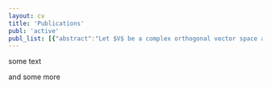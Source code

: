 ```yaml
---
layout: cv
title: 'Publications'
publ: 'active'
publ_list: [{"abstract":"Let $V$ be a complex orthogonal vector space and $S$ an irreducible $C\\!\\ell(V)$-module. A supertranslation algebra is a Z-graded Lie superalgebra $\\mathfrak{m}=\\mathfrak{m}_{-2}+\\mathfrak{m}_{-1}=V+(S+...+S)$ whose bracket $[.,.]|_{\\mathfrak{m}_{-1}\\otimes \\mathfrak{m}_{-1}}$ is $\\mathfrak{so}(V)$-invariant and non-degenerate. We consider the maximal transitive prolongations in the sense of Tanaka of supertranslation algebras. We prove that they are finite-dimensional for $\\dim V\\geq 3$ and classify them in terms of super-Poincaré algebras and appropriate $\\Bbb Z$-gradations of simple Lie superalgebras.","archiveprefix":"arXiv","arxivid":"1212.1826","author":[{"family":"Altomani","given":"A."},{"family":"Santi","given":"A."}],"eprint":"1212.1826","keywords":"Mathematical Physics,Rings and Algebras","page":"1-25","title":"Classification of maximal transitive prolongations of super-Poincaré algebras","URL":"http://arxiv.org/abs/1212.1826","id":"Altomani2012","type":"article-journal","issued":{"date-parts":[[2012,12]]}},{"abstract":"We consider isometric immersions in arbitrary codimension of three-dimensional strongly pseudoconvex pseudo-hermitian CR manifolds into the Euclidean space $\\mathbb{R}^n$ and generalize in a natural way the notion of associated family. We show that the existence of such deformations turns out to be very restrictive and we give a complete classification.","archiveprefix":"arXiv","arxivid":"1202.4624","author":[{"family":"Altomani","given":"A."},{"family":"Lawn","given":"M.-A."}],"eprint":"1202.4624","keywords":"Differential Geometry","page":"1-15","title":"Associated Families of Immersions of Three Dimensional CR Manifolds in Euclidean Spaces","URL":"http://arxiv.org/abs/1202.4624","id":"Altomani2012a","type":"article-journal","issued":{"date-parts":[[2012,2]]}},{"abstract":"Let $(V,(.,.))$ be a pseudo-Euclidean vector space and $S$ an irreducible $C\\!\\ell(V)$-module. An extended translation algebra is a graded Lie algebra $\\mathfrak{m}=\\mathfrak{m}_{-2}+\\mathfrak{m}_{-1}=V+S$ with bracket given by $([s,t],v) = \\beta(v\\cdot s,t)$ for some nondegenerate $\\mathfrak{so}(V)$-invariant reflexive bilinear form $\\beta$ on $S$. An extended Poincaré structure on a manifold $M$ is a regular distribution $\\mathcal D$ of depth 2 whose Levi form $L_x: \\mathcal D_x\\wedge\\mathcal D_x\\rightarrow T_xM/\\mathcal D_x$ at any point $x\\in M$ is identifiable with the bracket $[.,.]: S\\wedge S\\rightarrow V$ of a fixed extended translation algebra $\\mathfrak m$. The classification of the standard maximally homogeneous manifolds with an extended Poincaré structure is given, in terms of Tanaka prolongations of extended translation algebras and of appropriate gradations of real simple Lie algebras.","archiveprefix":"arXiv","arxivid":"1201.0555","author":[{"family":"Altomani","given":"A."},{"family":"Santi","given":"A."}],"eprint":"1201.0555","keywords":"Differential Geometry,Mathematical Physics","page":"1-23","title":"Tanaka structures modeled on extended Poincaré algebras","URL":"http://arxiv.org/abs/1201.0555","toappear":"Indiana Univ. Math. J.","id":"Altomani2012b","type":"article-journal","issued":{"date-parts":[[2012,1]]}},{"abstract":"Using a bigraded differential complex depending on the CR and pseudohermitian structure, we give a characterization of three-dimensional strongly pseudoconvex pseudo-hermitian CR-manifolds isometrically immersed in Euclidean space $\\mathbb{R}^n$ in terms of an integral representation of Weierstrass type. Restricting to the case of immersions in $\\mathbb{R}^4$, we study harmonicity conditions for such immersions and give a complete classification of CR-pluriharmonic immersions.","archiveprefix":"arXiv","arxivid":"1106.2962","author":[{"family":"Altomani","given":"A."},{"family":"Lawn","given":"M.-A."}],"eprint":"1106.2962","keywords":"Complex Variables,Differential Geometry","page":"1-24","title":"Isometric and CR pluriharmonic immersions of three dimensional CR manifolds in Euclidean spaces","URL":"http://arxiv.org/abs/1106.2962","toappear":"Hokkaido Math. J.","id":"Altomani2011","type":"article-journal","issued":{"date-parts":[[2011,6]]}},{"abstract":"We consider a class of compact homogeneous CR manifolds, that we call $\\mathfrak n$-reductive, which includes the orbits of minimal dimension of a compact Lie group $K_0$ in an algebraic homogeneous variety of its complexification $K$. For these manifolds we define canonical equivariant fibrations onto complex flag manifolds. The simplest example is the Hopf fibration $S^3\\to\\mathbb{CP}^1$. In general these fibrations are not $CR$ submersions, however they satisfy a weaker condition that we introduce here, namely they are CR-deployments.","archiveprefix":"arXiv","arxivid":"1106.2779","author":[{"family":"Altomani","given":"A."},{"family":"Medori","given":"C."},{"family":"Nacinovich","given":"M."}],"eprint":"1106.2779","keywords":"Complex Variables,Differential Geometry","page":"1-35","title":"Reductive compact homogeneous CR manifolds","URL":"http://arxiv.org/abs/1106.2779","toappear":"Transf. Groups","id":"Altomani2011a","type":"article-journal","issued":{"date-parts":[[2011,6]]}},{"author":[{"family":"Altomani","given":"A."},{"family":"Medori","given":"C."}],"title":"A characterization of CR quadrics with a symmetry property","container-title":"Journal of Geometric Analysis","volume":"22","issue":"3","page":"892-909","scopus_url":"http://www.scopus.com/inward/record.url?eid=2-s2.0-84863826419&partnerID=40&md5=91f6d60d8196f519ac8622638badf01e","abstract":"We study CR quadrics satisfying a symmetry property $(\\tilde S)$ which is slightly weaker than the symmetry property $(S)$, recently introduced by W. Kaup, which requires the existence of an automorphism reversing the gradation of the Lie algebra of infinitesimal automorphisms of the quadric. We characterize quadrics satisfying the $(\\tilde S)$ property in terms of their Levi-Tanaka algebras. In many cases the $(\\tilde S)$ property implies the $(S)$ property; this holds in particular for compact quadrics. We also give a new example of a quadric such that the dimension of the algebra of positive-degree infinitesimal automorphisms is larger than the dimension of the quadric.","issn":"10506926","coden":"JGANE","DOI":"10.1007/s12220-011-9228-6","abbrev_source_title":"J. Geom. Anal.","document_type":"Article","source":"Scopus","mrnumber":"2927683","zblnumber":"06112735","archiveprefix":"arXiv","eprint":"1011.3358","id":"Altomani2012892","type":"article-journal","issued":{"date-parts":[[2012]]}},{"author":[{"family":"Altomani","given":"A."},{"family":"Hill","given":"C. D."},{"family":"Nacinovich","given":"M."},{"family":"Porten","given":"E."}],"title":"Holomorphic extension from weakly pseudoconcave CR manifolds","container-title":"Rendiconti del Seminario Matematico dell 'Universita' di Padova","volume":"123","page":"69-90","scopus_url":"http://www.scopus.com/inward/record.url?eid=2-s2.0-84856140498&partnerID=40&md5=6ba76a51f4eafb1456e828be0e8e50e2","abstract":"Let $M$ be a smooth locally embeddable CR manifold, having some CR dimension $m$ and some CR codimension $d$. We find an improved local geometric condition on $M$ which guarantees, at a point $p$ on $M$, that germs of CR distributions are smooth functions, and have extensions to germs of holomorphic functions on a full ambient neighborhood of $p$. Our condition is a form of weak pseudoconcavity, closely related to essential pseudoconcavity as introduced in [HN1], Applications are made to CR meromorphic functions and mappings. Explicit examples are given which satisfy our new condition, but which are not pseudoconcave in the strong sense. These results demonstrate that for codimension $d > 1$ there are additional phenomena, which are invisible when $d = 1$.","issn":"00418994","abbrev_source_title":"Rend. Semin. Mat. Univ. Padova","document_type":"Article","source":"Scopus","eprint":"0903.5318","mrnumber":"2683292","zblnumber":"1210.32016","id":"Altomani201069","type":"article-journal","issued":{"date-parts":[[2010]]}},{"author":[{"family":"Altomani","given":"A."},{"family":"Medori","given":"C."},{"family":"Nacinovich","given":"M."}],"title":"Orbits of real forms in complex flag manifolds","container-title":"Annali della Scuola Normale - Classe di Scienze","volume":"9","issue":"1","page":"69-109","scopus_url":"http://www.scopus.com/inward/record.url?eid=2-s2.0-83455214186&partnerID=40&md5=a100da7886204358a373e736119295f2","abstract":"We investigate the CR geometry of the orbits $M$ of a real form $G_0$ of a complex semisimple Lie group $G$ in a complex flag manifold $X = G/Q$. We are mainly concerned with finite type and holomorphic nondegeneracy conditions, canonical $G_0$-equivariant and Mostow fibrations, and topological properties of the orbits.","issn":"0391173X","abbrev_source_title":"Ann. Sc. Norm. Sup. Cl. Sci.","document_type":"Article","source":"Scopus","eprint":"0711.4484","mrnumber":"2668874","zblnumber":"1198.53051","id":"Altomani201070","type":"article-journal","issued":{"date-parts":[[2010]]}},{"author":[{"family":"Altomani","given":"A."},{"family":"Hill","given":"C. D."},{"family":"Nacinovich","given":"M."},{"family":"Porten","given":"E."}],"title":"Complex vector fields and hypoelliptic partial differential operators","container-title":"Annales de l'Institut Fourier","volume":"60","issue":"3","page":"987-1034","scopus_url":"http://www.scopus.com/inward/record.url?eid=2-s2.0-77958504834&partnerID=40&md5=f8dadf2101ab9fcbe2c9c613b6ba0b88","abstract":"We prove a subelliptic estimate Tor systems of complex vector fields under some assumptions that generalize the essential pseudoconcavity for CR manifolds, that was first introduced by two of the authors, and the Hörmander's bracket condition for real vector fields. Applications are given to prove the hypoellipticity of first order systems and second order partial differential operators. Finally we describe a class of compact homogeneous CR manifolds for which the distribution of $(0,1)$ vector fields satisfies a subelliptic estimate.","issn":"03730956","abbrev_source_title":"Ann. Inst. Fourier","document_type":"Article","source":"Scopus","eprint":"0807.4857","mrnumber":"2680822","zblnumber":"1197.35083","id":"Altomani2010987","type":"article-journal","issued":{"date-parts":[[2010]]}},{"abstract":"We consider canonical fibrations and algebraic geometric structures on homogeneous CR manifolds, in connection with the notion of CR algebra. We give applications to the classifications of left invariant CR structures on semisimple Lie groups and of CR-symmetric structures on complete flag varieties.","archiveprefix":"arXiv","arxivid":"0910.4531","author":[{"family":"Altomani","given":"A."},{"family":"Medori","given":"C."},{"family":"Nacinovich","given":"M."}],"eprint":"0910.4531","keywords":"Complex Variables,Differential Geometry","page":"221-265","title":"On homogeneous and symmetric CR manifolds","URL":"http://arxiv.org/abs/0910.4531","container-title":"Bollettino dell'Unione Matematica Italiana (9)","abbrev_source_title":"Boll. Unione Mat. Ital.","volume":"3","issue":"2","mrnumber":"2666357","zblnumber":"1214.32009","id":"Altomani2009","type":"article-journal","issued":{"date-parts":[[2010,10]]}},{"author":[{"family":"Altomani","given":"A."},{"family":"Medori","given":"C."},{"family":"Nacinovich","given":"M."}],"title":"On the topology of minimal orbits in complex flag manifolds","container-title":"Tohoku Mathematical Journal","volume":"60","issue":"3","page":"403-422","scopus_url":"http://www.scopus.com/inward/record.url?eid=2-s2.0-55949133757&partnerID=40&md5=ad2c354c9a8f956479af246bc9b2e977","abstract":"We compute the Euler-Poincaré characteristic of the homogeneous compact manifolds that can be described as minimal orbits for the action of a real form in a complex flag manifold.","issn":"00408735","DOI":"10.2748/tmj/1223057736","abbrev_source_title":"Tohoku Math. J.","document_type":"Article","source":"Scopus","eprint":"0709.2608","mrnumber":"2453731","zblnumber":"1160.57033 ","id":"Altomani2008403","type":"article-journal","issued":{"date-parts":[[2008]]}},{"abstract":"Let $M$ be an orbit of a real semisimple Lie group $G_0$ acting on a complex a flag manifolds $G/Q$ of its complexification $G$. We study the space of global CR functions on $M$ and characterize those $M$ which are strictly locally CR separable, i.e. those for which global CR functions induce local embeddings in $\\Bbb C^n$.","archiveprefix":"arXiv","arxivid":"math/0702845","author":[{"family":"Altomani","given":"A."}],"eprint":"0702845","keywords":"Complex Variables","page":"1-11","primaryclass":"math","title":"Global CR functions on parabolic CR manifolds","URL":"http://arxiv.org/abs/math/0702845","id":"Altomani2007b","type":"article-journal","issued":{"date-parts":[[2007,2]]}},{"abstract":"We study, from the point of view of CR geometry, the orbits $M$ of a real form $G_0$ of a complex semisimple Lie group $G$ in a complex flag manifold $G/Q$. In particular we characterize those that are of finite type and satisfy some Levi nondegeneracy conditions. These properties are also graphically described by attaching to them some cross-marked diagrams that generalize those for minimal orbits that we introduced in a previous paper. By constructing canonical fibrations over real flag manifolds, with simply connected complex fibers, we are also able to compute their fundamental group.","archiveprefix":"arXiv","arxivid":"math/0611755","author":[{"family":"Altomani","given":"A."},{"family":"Medori","given":"C."},{"family":"Nacinovich","given":"M."}],"eprint":"0611755","keywords":"Complex Variables,Differential Geometry","page":"1-58","primaryclass":"math","title":"Orbits of real forms in complex flag manifolds","URL":"http://arxiv.org/abs/math/0611755","id":"Altomani2006","type":"article-journal","issued":{"date-parts":[[2006,11]]}},{"author":[{"family":"Altomani","given":"A."},{"family":"Medori","given":"C."}],"title":"On homogeneous CR manifolds and their CR algebras","container-title":"International Journal of Geometric Methods in Modern Physics","volume":"3","issue":"5-6","page":"1199-1214","scopus_url":"http://www.scopus.com/inward/record.url?eid=2-s2.0-33750138729&partnerID=40&md5=1711fbfeb2dc0b06af9b37de54329cd1","abstract":"In this paper we show some results on homogeneous CR manifolds, proved by introducing their associated CR algebras. In particular, we give different notions of nondegeneracy (generalizing the usual notion for the Levi form) which correspond to geometrical properties for the corresponding manifolds. We also give distinguished equivariant CR fibrations for homogeneous CR manifolds. In the second part of the paper we apply these results to minimal orbits for the action of a real form of a semisimple Lie group $G$ on a flag manifold $G/Q$.","issn":"02198878","abbrev_source_title":"Int. J. Geom. Methods Mod. Phys.","document_type":"Article","source":"Scopus","eprint":"0510635","mrnumber":"2264411","zblnumber":"1113.32006","id":"Altomani20061199","type":"article-journal","issued":{"date-parts":[[2006]]}},{"author":[{"family":"Altomani","given":"A."},{"family":"Medori","given":"C."},{"family":"Nacinovich","given":"M."}],"title":"The CR structure of minimal orbits in complex flag manifolds","container-title":"Journal of Lie Theory","volume":"16","issue":"3","page":"483-530","scopus_url":"http://www.scopus.com/inward/record.url?eid=2-s2.0-33746217549&partnerID=40&md5=18319ee3e6f5678d151e300be30f89e6","abstract":"Let $\\^G$ be a complex semisimple Lie group, $Q$ a parabolic subgroup and $G$ a real form of $\\^G$. The flag manifold $\\^G/Q$ decomposes into finitely many $G$-orbits; among them there is exactly one orbit of minimal dimension, which is compact. We study these minimal orbits from the point of view of CR geometry. In particular we characterize those minimal orbits that are of finite type and satisfy various nondegeneracy conditions, compute their fundamental group and describe the space of their global CR functions. Our main tool are parabolic CR algebras, which give an infinitesimal description of the CR structure of minimal orbits.","issn":"09495932","abbrev_source_title":"J. Lie Theory","document_type":"Article","source":"Scopus","eprint":"0507272","mrnumber":"2248142","zblnumber":"1120.32023","id":"Altomani2006483","type":"article-journal","issued":{"date-parts":[[2006]]}},{"abstract":"We prove a relation between the $\\bar\\partial_M$ cohomology of a minimal orbit $M$ of a real form $G_0$ of a complex semisimple Lie group $G$ in a flag manifold $G/Q$ and the Dolbeault cohomology of the Matsuki dual open orbit $X$ of the complexification $K$ of a maximal compact subgroup $K_0$ of $G_0$, under the assumption that $M$ is Levi-flat.","archiveprefix":"arXiv","arxivid":"math/0601617","author":[{"family":"Altomani","given":"A."}],"eprint":"0601617","keywords":"Complex Variables,Differential Geometry","page":"283-293","primaryclass":"math","title":"A note on the CR cohomology of Levi-Flat minimal orbits in complex flag manifolds","URL":"http://arxiv.org/abs/math/0601617","volume":"3","issue":"1-2","container-title":"Rendiconti dell'Istituto Matematico dell'Università di Trieste","abbrev_source_title":"Rend. Ist. Mat. Univ. Trieste","mrnumber":"2227062","zblnumber":"1140.32026","id":"Altomani2006a","type":"article-journal","issued":{"date-parts":[[2005,1]]}},{"author":[{"family":"Altomani","given":"A."},{"family":"Nacinovich","given":"M."}],"title":"Abelian extensions of semisimple graded CR algebras","container-title":"Advances in Geometry","volume":"4","issue":"4","page":"433-457","scopus_url":"http://www.scopus.com/inward/record.url?eid=2-s2.0-33746235761&partnerID=40&md5=8255a9895e7aa576d8eff8b162433d73","abstract":"In this paper we take up the problem of describing the CR vector bundles $M$ over compact standard CR manifolds $S$, which are themselves standard CR manifolds. They are associated to special graded Abelian extensions of semisimple graded CR algebras.","issn":"1615715X","DOI":"10.1515/advg.2004.4.4.433","abbrev_source_title":"Adv. Geometry","document_type":"Article","source":"Scopus","eprint":"0307184","mrnumber":"2096522","zblnumber":"1077.32019","id":"Altomani2004433","type":"article-journal","issued":{"date-parts":[[2004]]}}]
---
```


some text

and some more
